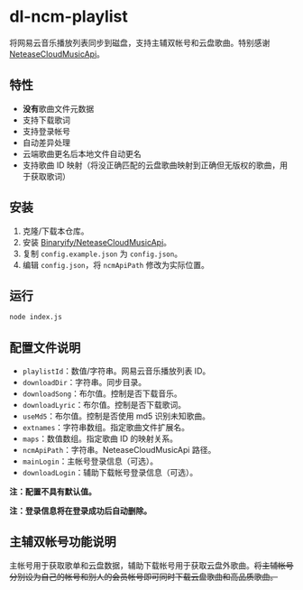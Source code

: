 # dl-ncm-playlist

将网易云音乐播放列表同步到磁盘，支持主辅双帐号和云盘歌曲。特别感谢 [NeteaseCloudMusicApi](https://github.com/Binaryify/NeteaseCloudMusicApi)。

## 特性

- **没有**歌曲文件元数据
- 支持下载歌词
- 支持登录帐号
- 自动差异处理
- 云端歌曲更名后本地文件自动更名
- 支持歌曲 ID 映射（将没正确匹配的云盘歌曲映射到正确但无版权的歌曲，用于获取歌词）

## 安装

1. 克隆/下载本仓库。
2. 安装 [Binaryify/NeteaseCloudMusicApi](https://github.com/Binaryify/NeteaseCloudMusicApi)。
3. 复制 `config.example.json` 为 `config.json`。
4. 编辑 `config.json`，将 `ncmApiPath` 修改为实际位置。

## 运行

```bash
node index.js
```

## 配置文件说明

- `playlistId`：数值/字符串。网易云音乐播放列表 ID。
- `downloadDir`：字符串。同步目录。
- `downloadSong`：布尔值。控制是否下载音乐。
- `downloadLyric`：布尔值。控制是否下载歌词。
- `useMd5`：布尔值。控制是否使用 md5 识别未知歌曲。
- `extnames`：字符串数组。指定歌曲文件扩展名。
- `maps`：数值数组。指定歌曲 ID 的映射关系。
- `ncmApiPath`：字符串。NeteaseCloudMusicApi 路径。
- `mainLogin`：主帐号登录信息（可选）。
- `downloadLogin`：辅助下载帐号登录信息（可选）。

**注：配置不具有默认值。**

**注：登录信息将在登录成功后自动删除。**

## 主辅双帐号功能说明

主帐号用于获取歌单和云盘数据，辅助下载帐号用于获取云盘外歌曲。~~将主辅帐号分别设为自己的帐号和别人的会员帐号即可同时下载云盘歌曲和高品质歌曲。~~
